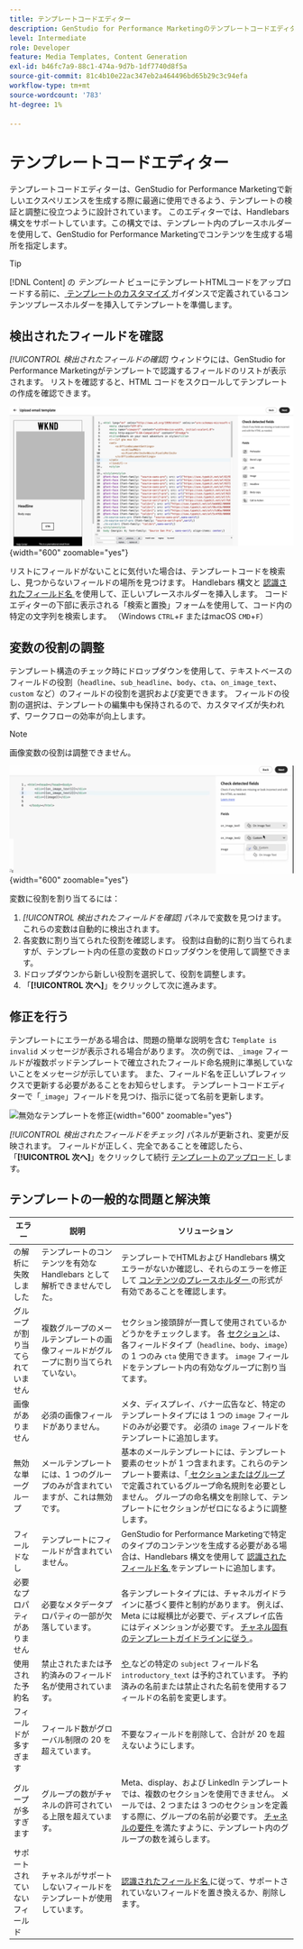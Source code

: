 ```yaml
---
title: テンプレートコードエディター
description: GenStudio for Performance Marketingのテンプレートコードエディターの使用方法を説明します。
level: Intermediate
role: Developer
feature: Media Templates, Content Generation
exl-id: b46fc7a9-88c1-474a-9d7b-1df7740d8f5a
source-git-commit: 81c4b10e22ac347eb2a464496bd65b29c3c94efa
workflow-type: tm+mt
source-wordcount: '783'
ht-degree: 1%

---
```


# テンプレートコードエディター

テンプレートコードエディターは、GenStudio for Performance Marketingで新しいエクスペリエンスを生成する際に最適に使用できるよう、テンプレートの検証と調整に役立つように設計されています。 このエディターでは、Handlebars 構文をサポートしています。この構文では、テンプレート内のプレースホルダーを使用して、GenStudio for Performance Marketingでコンテンツを生成する場所を指定します。

>[!TIP]
>
>[!DNL Content] の _テンプレート_ ビューにテンプレートHTMLコードをアップロードする前に、[ テンプレートのカスタマイズ ](customize-template.md) ガイダンスで定義されているコンテンツプレースホルダーを挿入してテンプレートを準備します。

## 検出されたフィールドを確認

_[!UICONTROL 検出されたフィールドの確認]_ ウィンドウには、GenStudio for Performance Marketingがテンプレートで認識するフィールドのリストが表示されます。 リストを確認すると、HTML コードをスクロールしてテンプレートの作成を確認できます。

![ コードエディタービュー ](/help/assets/template-detected-fields.png " 検出されたフィールドの確認 "){width="600" zoomable="yes"}

リストにフィールドがないことに気付いた場合は、テンプレートコードを検索し、見つからないフィールドの場所を見つけます。 Handlebars 構文と [ 認識されたフィールド名 ](/help/user-guide/content/customize-template.md#recognized-field-names) を使用して、正しいプレースホルダーを挿入します。 コードエディターの下部に表示される「検索と置換」フォームを使用して、コード内の特定の文字列を検索します。 （Windows `CTRL`+`F` またはmacOS `CMD`+`F`）

## 変数の役割の調整

テンプレート構造のチェック時にドロップダウンを使用して、テキストベースのフィールドの役割（`headline`、`sub_headline`、`body`、`cta`、`on_image_text`、`custom` など）のフィールドの役割を選択および変更できます。 フィールドの役割の選択は、テンプレートの編集中も保持されるので、カスタマイズが失われず、ワークフローの効率が向上します。

>[!NOTE]
>
>画像変数の役割は調整できません。

![ 複数役割フィールド選択 ](/help/assets/multirole-dropdown-field.png " 複数役割フィールド選択 "){width="600" zoomable="yes"}

変数に役割を割り当てるには：

1. _[!UICONTROL 検出されたフィールドを確認]_ パネルで変数を見つけます。 これらの変数は自動的に検出されます。
2. 各変数に割り当てられた役割を確認します。 役割は自動的に割り当てられますが、テンプレート内の任意の変数のドロップダウンを使用して調整できます。
3. ドロップダウンから新しい役割を選択して、役割を調整します。
4. 「**[!UICONTROL 次へ]**」をクリックして次に進みます。

## 修正を行う

テンプレートにエラーがある場合は、問題の簡単な説明を含む `Template is invalid` メッセージが表示される場合があります。 次の例では、`_image` フィールドが複数ポッドテンプレートで確立されたフィールド命名規則に準拠していないことをメッセージが示しています。 また、フィールド名を正しいプレフィックスで更新する必要があることをお知らせします。 テンプレートコードエディターで「`_image`」フィールドを見つけ、指示に従って名前を更新します。

![ 無効なテンプレートを修正 ](/help/assets/animation/template-code-editor.gif){width="600" zoomable="yes"}

_[!UICONTROL 検出されたフィールドをチェック]_ パネルが更新され、変更が反映されます。 フィールドが正しく、完全であることを確認したら、「**[!UICONTROL 次へ]**」をクリックして続行 [ テンプレートのアップロード ](/help/user-guide/content/use-templates.md#add-a-template) します。

## テンプレートの一般的な問題と解決策

| **エラー** | **説明** | **ソリューション** |
|-----------------------------|---------------------------------------------------------------------------------|-----------------------------------------------------------------------------------------------|
| の解析に失敗しました | テンプレートのコンテンツを有効な Handlebars として解析できませんでした。 | テンプレートでHTMLおよび Handlebars 構文エラーがないか確認し、それらのエラーを修正して [ コンテンツのプレースホルダー ](/help/user-guide/content/customize-template.md#content-placeholders) の形式が有効であることを確認します。 |
| グループが割り当てられていません | 複数グループのメールテンプレートの画像フィールドがグループに割り当てられていない。 | セクション接頭辞が一貫して使用されているかどうかをチェックします。 各 [ セクション ](/help/user-guide/content/customize-template.md#sections-or-groups) は、各フィールドタイプ（`headline`、`body`、`image`）の 1 つのみ `cta` 使用できます。 `image` フィールドをテンプレート内の有効なグループに割り当てます。 |
| 画像がありません | 必須の画像フィールドがありません。 | メタ、ディスプレイ、バナー広告など、特定のテンプレートタイプには 1 つの `image` フィールドのみが必要です。 必須の `image` フィールドをテンプレートに追加します。 |
| 無効な単一グループ | メールテンプレートには、1 つのグループのみが含まれていますが、これは無効です。 | 基本のメールテンプレートには、テンプレート要素のセットが 1 つ含まれます。これらのテンプレート要素は、「[ セクションまたはグループ ](/help/user-guide/content/customize-template.md#sections-or-groups) で定義されているグループ命名規則を必要としません。 グループの命名構文を削除して、テンプレートにセクションがゼロになるように調整します。 |
| フィールドなし | テンプレートにフィールドが含まれていません。 | GenStudio for Performance Marketingで特定のタイプのコンテンツを生成する必要がある場合は、Handlebars 構文を使用して [ 認識されたフィールド名 ](/help/user-guide/content/customize-template.md#recognized-field-names) をテンプレートに追加します。 |
| 必要なプロパティがありません | 必要なメタデータプロパティの一部が欠落しています。 | 各テンプレートタイプには、チャネルガイドラインに基づく要件と制約があります。 例えば、Meta には縦横比が必要で、ディスプレイ広告にはディメンションが必要です。 [ チャネル固有のテンプレートガイドラインに従う ](/help/user-guide/content/best-practices-for-templates.md#follow-channel-specific-template-guidelines)。 |
| 使用された予約名 | 禁止されたまたは予約済みのフィールド名が使用されています。 | [ や ](/help/user-guide/content/customize-template.md#recognized-field-names) などの特定の `subject` フィールド名 `introductory_text` は予約されています。 予約済みの名前または禁止された名前を使用するフィールドの名前を変更します。 |
| フィールドが多すぎます | フィールド数がグローバル制限の 20 を超えています。 | 不要なフィールドを削除して、合計が 20 を超えないようにします。 |
| グループが多すぎます | グループの数がチャネルの許可されている上限を超えています。 | Meta、display、および LinkedIn テンプレートでは、複数のセクションを使用できません。 メールでは、2 つまたは 3 つのセクションを定義する際に、グループの名前が必要です。 [ チャネルの要件 ](/help/user-guide/content/best-practices-for-templates.md#follow-channel-specific-template-guidelines) を満たすように、テンプレート内のグループの数を減らします。 |
| サポートされていないフィールド | チャネルがサポートしないフィールドをテンプレートが使用しています。 | [ 認識されたフィールド名 ](/help/user-guide/content/customize-template.md#recognized-field-names) に従って、サポートされていないフィールドを置き換えるか、削除します。 |
